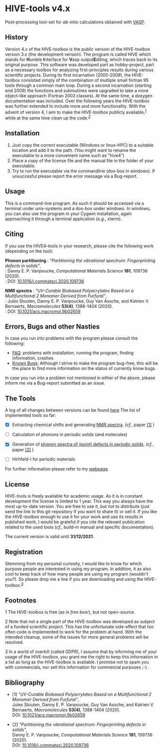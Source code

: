# HIVE-tools v4.x
Post-processing tool-set for *ab-intio* calculations obtained with [VASP](https://www.vasp.at/).

## History
Version 4.x of the HIVE-toolbox is the public version of the HIVE-toolbox version 3.x 
(the development version). The program is called HIVE which stands for **H**umble **I**nterface 
for **V**asp output**E**diting, which traces back to its original purpose. This software was
developed part as hobby-project, part as a necessary toolbox for analyzing first-principles
results during various scientific projects. During its first incarnation (2005-2009), 
the HIVE-toolbox consisted simply of the combination of multiple small fortran 95 tools 
through a common main loop. During a second incarnation (starting end 2009) the functions and 
subroutines were upgraded to take a more object-like approach (Fortran 2003 classes). At the
same time, a doxygen documentation was included. Over the following years the HIVE-toolbox was 
further extended to include more and more functionality. With the advent of version 4, I aim
to make the HIVE-toolbox publicly available,<sup>[1](#ftnoteFree)</sup> while at the same time 
clean up the code.<sup>[2](#ftnoteClean)</sup>

## Installation
1. Just copy the correct executable (Windows or linux-HPC) to a suitable location and add 
it to the path. (You might want to rename the executable to a more convenient name such as "hive4")
2. Place a copy of the license file and the manual file in the folder of your executable.
3. Try to run the executable via the commandline (dos-box in windows). If unsuccesful please 
report the error message via a Bug-report.

## Usage
This is a command-line program. As such it should be accessed via a terminal under 
unix-systems and a dos-box under windows. In windows, you can also use the program 
in your Cygwin installation, again approaching it through a terminal application 
(*e.g.*, xterm). 

## Citing
If you use the HIVE4-tools in your research, please cite the following work (depending on the tool):

**Phonon partitioning** 
: *"Partitioning the vibrational spectrum: Fingerprinting defects in solids"*,</br>
: Danny E. P. Vanpoucke, *Computational Materials Science* **181**, 109736 (2020).</br>
: DOI: [10.1016/j.commatsci.2020.109736](https://dx.doi.org/10.1016/j.commatsci.2020.109736)

**NMR spectra**
: *"UV-Curable Biobased Polyacrylates Based on a Multifunctional 2 Monomer Derived from Furfural"*,</br>
: Jules Stouten, Danny E. P. Vanpoucke, Guy Van Assche, and Katrien V. Bernaerts, *Macromolecules* **53(4)**, 1388-1404 (2020).</br>
: DOI: [10.1021/acs.macromol.9b02659](https://dx.doi.org/10.1021/acs.macromol.9b02659)

## Errors, Bugs and other Nasties
In case you run into problems with the program please consult the following:
- [FAQ](/documentation/FAQ.md): problems with installation, running the program, finding information, crashes
- [Known Bugs](/documentation/Bugs.md): Although I strive to make the program bug-free, 
this will be the place to find more information on the status of currently know bugs. 

In case you run into a problem not mentioned in either of the above, please inform me via a Bug-report 
submitted as an issue. 
 

## The Tools
A log of all changes between versions can be found [here](/documentation/changelog.md)
The list of implemented tools so far:
- [x] Extracting chemical shifts and generating [NMR spectra](/documentation/NMR.md). 
(*cf.*, paper [\[1\]](#paper1_NMR) )
- [ ] Calculation of phonons in periodic solids (and molecules)
- [x] Generation of [phonon spectra of (point) defects in periodic solids](/documentation/phononDefect.md). 
(*cf.*, paper [\[2\]](#paper2_PhonDef) )
- [ ] Hirhfeld-I for periodic materials


For further information please refer to my [webpage](https://dannyvanpoucke.be). 


## License
HIVE-tools is freely available for academic usage. As it is in constant development the license 
is limited to 1 year. This way you always have the most up-to-date version. You are free to use
it, but not to distribute (just send the link to this git-repository if you want to share it)
or sell it. If you like the HIVE-toolbox enough to use it for your work and use its results in 
published work, I would be grateful if you cite the relevant publication related to the used
tools (*cf.*, build-in manual and specific documentation).
    
The current version is valid until **31/12/2021**.

## Registration
Stemming from my personal curiosity, I would like to know for which purpose people are 
interested in using my program. In addition, it as also cool to keep track of how many people 
are using my program (wouldn't you?). So please drop me a line if you are downloading and 
using the HIVE-toolbox.<sup>[3](#ftnoteGDPR)</sup>  


## Footnotes
<a name="ftnoteFree">1</a> The HIVE-toolbox is free (as in *free beer*), but not open-source.

<a name="ftnoteClean">2</a> Note that not a single part of the HIVE-toolbox was developed as subject 
of a funded scientific project. This has the unfortunate side-effect that too often code is 
implemented to work for the problem at hand. With the intended cleanup, some of the issues 
for more general problems will be resolved. 

<a name="ftnoteGDPR">3</a> In a world of overkill (called GDPR), I assume that by informing me of
your usage of the HIVE-toolbox, you grant me the right to keep this information in a list as long
as the HIVE-toolbox is available. I promise not to spam you with commercials, nor sell this information
for commercial purposes ;-) . 

## Bibliography
* <a name="paper1_NMR">\[1\]<a> *"UV-Curable Biobased Polyacrylates Based on a Multifunctional 2 Monomer Derived from Furfural"*,</br>
Jules Stouten, Danny E. P. Vanpoucke, Guy Van Assche, and Katrien V. Bernaerts, 
*Macromolecules* **53(4)**, 1388-1404 (2020).</br>
DOI: [10.1021/acs.macromol.9b02659](https://dx.doi.org/10.1021/acs.macromol.9b02659)

* <a name="paper2_PhonDef">\[2\]<a> *"Partitioning the vibrational spectrum: Fingerprinting defects in solids"*,</br>
Danny E. P. Vanpoucke, 
*Computational Materials Science* **181**, 109736 (2020).</br>
DOI: [10.1016/j.commatsci.2020.109736](https://dx.doi.org/10.1016/j.commatsci.2020.109736)

